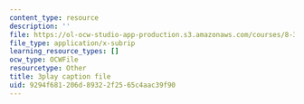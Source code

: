 ```yaml
---
content_type: resource
description: ''
file: https://ol-ocw-studio-app-production.s3.amazonaws.com/courses/8-333-statistical-mechanics-i-statistical-mechanics-of-particles-fall-2013/9294f681206d89322f2565c4aac39f90_I_LcUur7quE.srt
file_type: application/x-subrip
learning_resource_types: []
ocw_type: OCWFile
resourcetype: Other
title: 3play caption file
uid: 9294f681-206d-8932-2f25-65c4aac39f90
---
```

